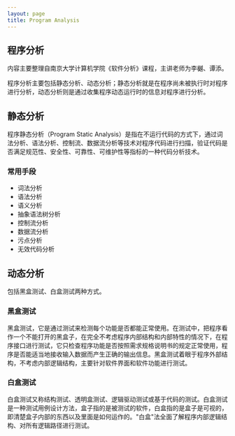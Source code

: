 ```yaml
---
layout: page
title: Program Analysis
---
```


## 程序分析

内容主要整理自南京大学计算机学院《软件分析》课程，主讲老师为李樾、谭添。

程序分析主要包括静态分析、动态分析；静态分析就是在程序尚未被执行时对程序进行分析，动态分析则是通过收集程序动态运行时的信息对程序进行分析。

## 静态分析

程序静态分析（Program Static Analysis）是指在不运行代码的方式下，通过词法分析、语法分析、控制流、数据流分析等技术对程序代码进行扫描，验证代码是否满足规范性、安全性、可靠性、可维护性等指标的一种代码分析技术。

### 常用手段
* 词法分析
* 语法分析
* 语义分析
* 抽象语法树分析
* 控制流分析
* 数据流分析
* 污点分析
* 无效代码分析

## 动态分析
包括黑盒测试、白盒测试两种方式。

### 黑盒测试
黑盒测试，它是通过测试来检测每个功能是否都能正常使用。在测试中，把程序看作一个不能打开的黑盒子，在完全不考虑程序内部结构和内部特性的情况下，在程序接口进行测试，它只检查程序功能是否按照需求规格说明书的规定正常使用，程序是否能适当地接收输入数据而产生正确的输出信息。黑盒测试着眼于程序外部结构，不考虑内部逻辑结构，主要针对软件界面和软件功能进行测试。

### 白盒测试
白盒测试又称结构测试、透明盒测试、逻辑驱动测试或基于代码的测试。白盒测试是一种测试用例设计方法，盒子指的是被测试的软件，白盒指的是盒子是可视的，即清楚盒子内部的东西以及里面是如何运作的。"白盒"法全面了解程序内部逻辑结构、对所有逻辑路径进行测试。

